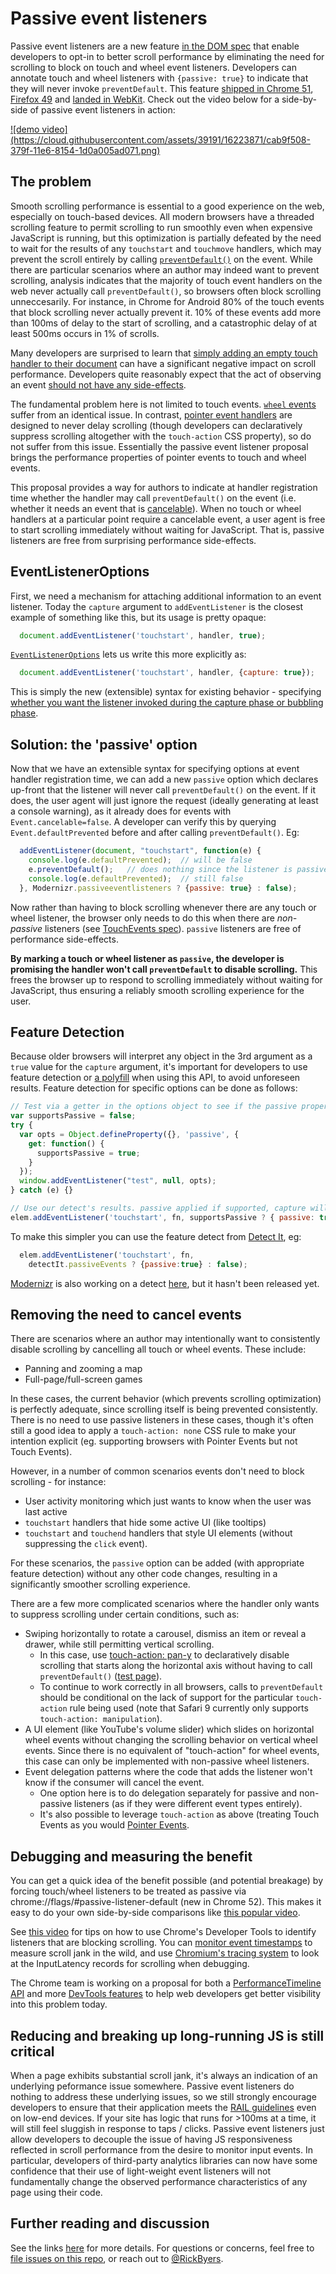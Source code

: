 # Passive event listeners

Passive event listeners are a new feature [in the DOM spec](https://dom.spec.whatwg.org/#dom-eventlisteneroptions-passive) that enable developers to opt-in to better scroll performance by eliminating the need for scrolling to block on touch and wheel event listeners.  Developers can annotate touch and wheel listeners with `{passive: true}` to indicate that they will never invoke `preventDefault`.  This feature [shipped in Chrome 51](https://www.chromestatus.com/features/5745543795965952), [Firefox 49](https://bugzilla.mozilla.org/show_bug.cgi?id=1266066) and [landed in WebKit](https://bugs.webkit.org/show_bug.cgi?id=158601). Check out the video below for a side-by-side of passive event listeners in action:

<a href="https://www.youtube.com/watch?v=NPM6172J22g">
![demo video](https://cloud.githubusercontent.com/assets/39191/16223871/cab9f508-379f-11e6-8154-1d0a005ad071.png)
</a>

## The problem

Smooth scrolling performance is essential to a good experience on the web, especially on touch-based devices.
All modern browsers have a threaded scrolling feature to permit scrolling to run smoothly even when expensive
JavaScript is running, but this optimization is partially defeated by the need to wait for the results of
any `touchstart` and `touchmove` handlers, which may prevent the scroll entirely by calling [`preventDefault()`](http://www.w3.org/TR/touch-events/#the-touchstart-event) on the event. While there are particular scenarios where an author may indeed want to prevent scrolling, analysis indicates that the majority of touch event handlers on the web never actually
call `preventDefault()`, so browsers often block scrolling unneccesarily. For instance, in Chrome for Android 80% of the touch events that block scrolling never actually prevent it. 10% of these events add more than 100ms of delay to the start of scrolling, and a catastrophic delay of at least 500ms occurs in 1% of scrolls.

Many developers are surprised to learn that [simply adding an empty touch handler to their document](http://rbyers.github.io/janky-touch-scroll.html) can have a
significant negative impact on scroll performance.  Developers quite reasonably expect that the act of observing an event [should not have any side-effects](https://dom.spec.whatwg.org/#observing-event-listeners).

The fundamental problem here is not limited to touch events. [`wheel` events](https://w3c.github.io/uievents/#events-wheelevents)
suffer from an identical issue. In contrast, [pointer event handlers](https://w3c.github.io/pointerevents/) are
designed to never delay scrolling (though developers can declaratively suppress scrolling altogether with the `touch-action` CSS property), so do not suffer from this issue. Essentially the passive event listener proposal brings the performance properties of pointer events to touch and wheel events.

This proposal provides a way for authors to indicate at handler registration time whether the handler may call `preventDefault()` on the event (i.e. whether it needs an event that is [cancelable](https://dom.spec.whatwg.org/#dom-event-cancelable)). When no touch or wheel handlers at a particular point require a cancelable event, a user agent is free to start scrolling immediately without waiting for JavaScript.  That is, passive listeners are free from surprising performance side-effects.

## EventListenerOptions

First, we need a mechanism for attaching additional information to an event listener.  Today the `capture` argument to `addEventListener` is the closest example of something like this, but its usage is pretty opaque:

```javascript
  document.addEventListener('touchstart', handler, true);
```

[`EventListenerOptions`](https://dom.spec.whatwg.org/#dictdef-eventlisteneroptions) lets us write this more explicitly as:

```javascript
  document.addEventListener('touchstart', handler, {capture: true});
```

This is simply the new (extensible) syntax for existing behavior - specifying [whether you want the listener invoked during the capture phase or bubbling phase](http://javascript.info/tutorial/bubbling-and-capturing#capturing).

## Solution: the 'passive' option

Now that we have an extensible syntax for specifying options at event handler registration time, we can add a new `passive` option which declares up-front that the listener will never call `preventDefault()` on the event.  If it does, the user agent will just ignore the request (ideally generating at least a console warning), as it already does for events with `Event.cancelable=false`.  A developer can verify this by querying `Event.defaultPrevented` before and after calling `preventDefault()`.  Eg:

```javascript
  addEventListener(document, "touchstart", function(e) {
    console.log(e.defaultPrevented);  // will be false
    e.preventDefault();   // does nothing since the listener is passive
    console.log(e.defaultPrevented);  // still false
  }, Modernizr.passiveeventlisteners ? {passive: true} : false);
```

Now rather than having to block scrolling whenever there are any touch or wheel listener, the browser only needs to do this when there are *non-passive* listeners (see [TouchEvents spec](http://w3c.github.io/touch-events/#cancelability)).  `passive` listeners are free of performance side-effects.

**By marking a touch or wheel listener as `passive`, the developer is promising the handler won't call `preventDefault` to disable scrolling.**  This frees the browser up to respond to scrolling immediately without waiting for JavaScript, thus ensuring a reliably smooth scrolling experience for the user.

## Feature Detection

Because older browsers will interpret any object in the 3rd argument as a `true` value for the `capture` argument, it's important for developers to use feature detection or [a polyfill](https://github.com/WebReflection/dom4) when using this API, to avoid unforeseen results.  Feature detection for specific options can be done as follows:

```javascript
// Test via a getter in the options object to see if the passive property is accessed
var supportsPassive = false;
try {
  var opts = Object.defineProperty({}, 'passive', {
    get: function() {
      supportsPassive = true;
    }
  });
  window.addEventListener("test", null, opts);
} catch (e) {}

// Use our detect's results. passive applied if supported, capture will be false either way.
elem.addEventListener('touchstart', fn, supportsPassive ? { passive: true } : false); 
```

To make this simpler you can use the feature detect from [Detect It](https://github.com/rafrex/detect-it), eg:
```javascript
  elem.addEventListener('touchstart', fn,
    detectIt.passiveEvents ? {passive:true} : false);
```

[Modernizr](https://modernizr.com/) is also working on a detect [here](https://github.com/Modernizr/Modernizr/issues/1894), but it hasn't been released yet.


## Removing the need to cancel events

There are scenarios where an author may intentionally want to consistently disable scrolling by cancelling all touch or wheel events. These include:

 * Panning and zooming a map
 * Full-page/full-screen games
 
In these cases, the current behavior (which prevents scrolling optimization) is perfectly adequate, since scrolling itself is being prevented consistently.  There is no need to use passive listeners in these cases, though it's often still a good idea to apply a `touch-action: none` CSS rule to make your intention explicit (eg. supporting browsers with Pointer Events but not Touch Events).

 However, in a number of common scenarios events don't need to block scrolling - for instance:
 
 * User activity monitoring which just wants to know when the user was last active
 * `touchstart` handlers that hide some active UI (like tooltips)
 * `touchstart` and `touchend` handlers that style UI elements (without suppressing the `click` event).
 
For these scenarios, the `passive` option can be added (with appropriate feature detection) without any other code changes, resulting in a significantly smoother scrolling experience.

There are a few more complicated scenarios where the handler only wants to suppress scrolling under certain conditions, such as:

 * Swiping horizontally to rotate a carousel, dismiss an item or reveal a drawer, while still permitting vertical scrolling.
   * In this case, use [touch-action: pan-y](https://developer.mozilla.org/en-US/docs/Web/CSS/touch-action) to declaratively disable scrolling that starts along the horizontal axis without having to call `preventDefault()` ([test page](https://rbyers.github.io/touch-action.html)).
   * To continue to work correctly in all browsers, calls to `preventDefault` should be conditional on the lack of support for the particular `touch-action` rule being used (note that Safari 9 currently only supports `touch-action: manipulation`).
 * A UI element (like YouTube's volume slider) which slides on horizontal wheel events without changing the scrolling behavior on vertical wheel events. Since there is no equivalent of "touch-action" for wheel events, this case can only be implemented with non-passive wheel listeners.
 * Event delegation patterns where the code that adds the listener won't know if the consumer will cancel the event.
   * One option here is to do delegation separately for passive and non-passive listeners (as if they were different event types entirely).
   * It's also possible to leverage `touch-action` as above (treating Touch Events as you would [Pointer Events](https://w3c.github.io/pointerevents/).

## Debugging and measuring the benefit

You can get a quick idea of the benefit possible (and potential breakage) by forcing touch/wheel listeners to be treated as passive via  chrome://flags/#passive-listener-default (new in Chrome 52).  This makes it easy to do your own side-by-side comparisons like [this popular video](https://twitter.com/RickByers/status/719736672523407360).

See [this video](https://www.youtube.com/watch?v=6-D_3yx_KVI) for tips on how to use Chrome's Developer Tools to identify listeners that are blocking scrolling.  You can [monitor event timestamps](http://rbyers.net/scroll-latency.html) to measure scroll jank in the wild, and use [Chromium's tracing system](https://www.chromium.org/developers/how-tos/trace-event-profiling-tool) to look at the InputLatency records for scrolling when debugging.

The Chrome team is working on a proposal for both a [PerformanceTimeline API](https://code.google.com/p/chromium/issues/detail?id=543598) and more [DevTools features](https://code.google.com/p/chromium/issues/detail?id=520659) to help web developers get better visibility into this problem today.  

## Reducing and breaking up long-running JS is still critical

When a page exhibits substantial scroll jank, it's always an indication of an underlying peformance issue somewhere.  Passive event listeners do nothing to address these underlying issues, so we still strongly encourage developers to ensure that their application meets the [RAIL guidelines](https://developers.google.com/web/tools/chrome-devtools/profile/evaluate-performance/rail?hl=en) even on low-end devices.  If your site has logic that runs for >100ms at a time, it will still feel sluggish in response to taps / clicks.  Passive event listeners just allow developers to decouple the issue of having JS responsiveness reflected in scroll performance from the desire to monitor input events.  In particular, developers of third-party analytics libraries can now have some confidence that their use of light-weight event listeners will not fundamentally change the observed performance characteristics of any page using their code.

## Further reading and discussion

See the links [here](https://github.com/WICG/EventListenerOptions) for more details.  For questions or concerns, feel free to [file issues on this repo](https://github.com/WICG/EventListenerOptions/issues), or reach out to [@RickByers](https://twitter.com/RickByers/).
